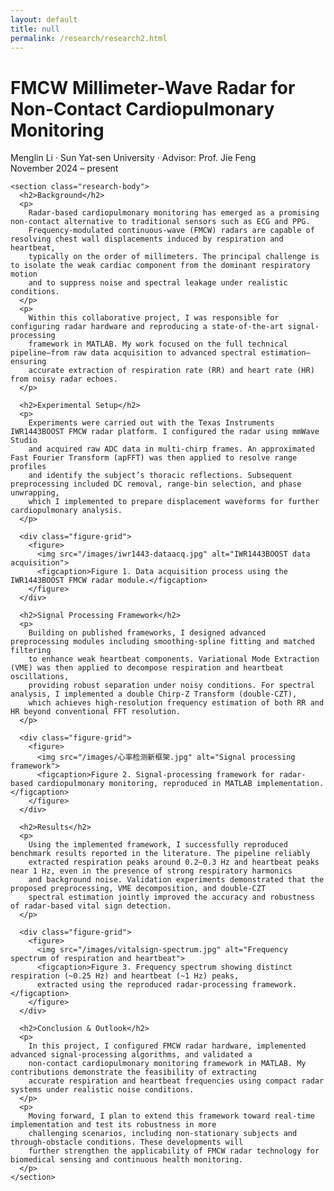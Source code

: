 ```yaml
---
layout: default
title: null
permalink: /research/research2.html
---
```


<html lang="en">
<head>
  <meta charset="UTF-8">
  <title>FMCW Millimeter-Wave Radar for Non-Contact Cardiopulmonary Monitoring</title>
  <link rel="stylesheet" href="research.css">
  <!-- MathJax -->
  <script src="https://polyfill.io/v3/polyfill.min.js?features=es6"></script>
  <script id="MathJax-script" async
    src="https://cdn.jsdelivr.net/npm/mathjax@3/es5/tex-mml-chtml.js">
  </script>
</head>
<body>
<div id="research-detail">
  <div class="content-card">
    <h1 class="page__title">
      FMCW Millimeter-Wave Radar for Non-Contact Cardiopulmonary Monitoring
    </h1>
    <p class="meta">
      Menglin Li · Sun Yat-sen University · Advisor: Prof. Jie Feng<br>
      November 2024 – present
    </p>

    <section class="research-body">
      <h2>Background</h2>
      <p>
        Radar-based cardiopulmonary monitoring has emerged as a promising non-contact alternative to traditional sensors such as ECG and PPG. 
        Frequency-modulated continuous-wave (FMCW) radars are capable of resolving chest wall displacements induced by respiration and heartbeat, 
        typically on the order of millimeters. The principal challenge is to isolate the weak cardiac component from the dominant respiratory motion 
        and to suppress noise and spectral leakage under realistic conditions.
      </p>
      <p>
        Within this collaborative project, I was responsible for configuring radar hardware and reproducing a state-of-the-art signal-processing 
        framework in MATLAB. My work focused on the full technical pipeline—from raw data acquisition to advanced spectral estimation—ensuring 
        accurate extraction of respiration rate (RR) and heart rate (HR) from noisy radar echoes.
      </p>

      <h2>Experimental Setup</h2>
      <p>
        Experiments were carried out with the Texas Instruments IWR1443BOOST FMCW radar platform. I configured the radar using mmWave Studio 
        and acquired raw ADC data in multi-chirp frames. An approximated Fast Fourier Transform (apFFT) was then applied to resolve range profiles 
        and identify the subject’s thoracic reflections. Subsequent preprocessing included DC removal, range-bin selection, and phase unwrapping, 
        which I implemented to prepare displacement waveforms for further cardiopulmonary analysis.
      </p>

      <div class="figure-grid">
        <figure>
          <img src="/images/iwr1443-dataacq.jpg" alt="IWR1443BOOST data acquisition">
          <figcaption>Figure 1. Data acquisition process using the IWR1443BOOST FMCW radar module.</figcaption>
        </figure>
      </div>

      <h2>Signal Processing Framework</h2>
      <p>
        Building on published frameworks, I designed advanced preprocessing modules including smoothing-spline fitting and matched filtering 
        to enhance weak heartbeat components. Variational Mode Extraction (VME) was then applied to decompose respiration and heartbeat oscillations, 
        providing robust separation under noisy conditions. For spectral analysis, I implemented a double Chirp-Z Transform (double-CZT), 
        which achieves high-resolution frequency estimation of both RR and HR beyond conventional FFT resolution.
      </p>

      <div class="figure-grid">
        <figure>
          <img src="/images/心率检测新框架.jpg" alt="Signal processing framework">
          <figcaption>Figure 2. Signal-processing framework for radar-based cardiopulmonary monitoring, reproduced in MATLAB implementation.</figcaption>
        </figure>
      </div>

      <h2>Results</h2>
      <p>
        Using the implemented framework, I successfully reproduced benchmark results reported in the literature. The pipeline reliably 
        extracted respiration peaks around 0.2–0.3 Hz and heartbeat peaks near 1 Hz, even in the presence of strong respiratory harmonics 
        and background noise. Validation experiments demonstrated that the proposed preprocessing, VME decomposition, and double-CZT 
        spectral estimation jointly improved the accuracy and robustness of radar-based vital sign detection.
      </p>

      <div class="figure-grid">
        <figure>
          <img src="/images/vitalsign-spectrum.jpg" alt="Frequency spectrum of respiration and heartbeat">
          <figcaption>Figure 3. Frequency spectrum showing distinct respiration (~0.25 Hz) and heartbeat (~1 Hz) peaks, 
          extracted using the reproduced radar-processing framework.</figcaption>
        </figure>
      </div>

      <h2>Conclusion & Outlook</h2>
      <p>
        In this project, I configured FMCW radar hardware, implemented advanced signal-processing algorithms, and validated a 
        non-contact cardiopulmonary monitoring framework in MATLAB. My contributions demonstrate the feasibility of extracting 
        accurate respiration and heartbeat frequencies using compact radar systems under realistic noise conditions.
      </p>
      <p>
        Moving forward, I plan to extend this framework toward real-time implementation and test its robustness in more 
        challenging scenarios, including non-stationary subjects and through-obstacle conditions. These developments will 
        further strengthen the applicability of FMCW radar technology for biomedical sensing and continuous health monitoring.
      </p>
    </section>
  </div>
</div>
</body>
</html>

